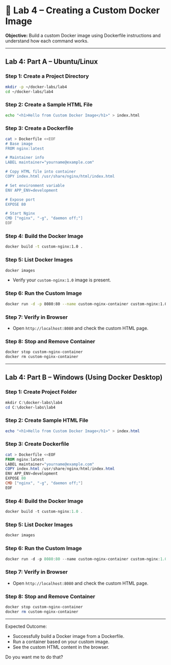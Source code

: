 # 🐳 Lab 4 – Creating a Custom Docker Image

**Objective:** Build a custom Docker image using Dockerfile instructions and understand how each command works.

---

## Lab 4: Part A – Ubuntu/Linux

### Step 1: Create a Project Directory

```bash
mkdir -p ~/docker-labs/lab4
cd ~/docker-labs/lab4
```

### Step 2: Create a Sample HTML File

```bash
echo "<h1>Hello from Custom Docker Image</h1>" > index.html
```

### Step 3: Create a Dockerfile

```bash
cat > Dockerfile <<EOF
# Base image
FROM nginx:latest

# Maintainer info
LABEL maintainer="yourname@example.com"

# Copy HTML file into container
COPY index.html /usr/share/nginx/html/index.html

# Set environment variable
ENV APP_ENV=development

# Expose port
EXPOSE 80

# Start Nginx
CMD ["nginx", "-g", "daemon off;"]
EOF
```

### Step 4: Build the Docker Image

```bash
docker build -t custom-nginx:1.0 .
```

### Step 5: List Docker Images

```bash
docker images
```

* Verify your `custom-nginx:1.0` image is present.

### Step 6: Run the Custom Image

```bash
docker run -d -p 8080:80 --name custom-nginx-container custom-nginx:1.0
```

### Step 7: Verify in Browser

* Open `http://localhost:8080` and check the custom HTML page.

### Step 8: Stop and Remove Container

```bash
docker stop custom-nginx-container
docker rm custom-nginx-container
```

---

## Lab 4: Part B – Windows (Using Docker Desktop)

### Step 1: Create Project Folder

```powershell
mkdir C:\docker-labs\lab4
cd C:\docker-labs\lab4
```

### Step 2: Create Sample HTML File

```powershell
echo "<h1>Hello from Custom Docker Image</h1>" > index.html
```

### Step 3: Create Dockerfile

```powershell
cat > Dockerfile <<EOF
FROM nginx:latest
LABEL maintainer="yourname@example.com"
COPY index.html /usr/share/nginx/html/index.html
ENV APP_ENV=development
EXPOSE 80
CMD ["nginx", "-g", "daemon off;"]
EOF
```

### Step 4: Build the Docker Image

```powershell
docker build -t custom-nginx:1.0 .
```

### Step 5: List Docker Images

```powershell
docker images
```

### Step 6: Run the Custom Image

```powershell
docker run -d -p 8080:80 --name custom-nginx-container custom-nginx:1.0
```

### Step 7: Verify in Browser

* Open `http://localhost:8080` and check the custom HTML page.

### Step 8: Stop and Remove Container

```powershell
docker stop custom-nginx-container
docker rm custom-nginx-container
```

---

Expected Outcome:

* Successfully build a Docker image from a Dockerfile.
* Run a container based on your custom image.
* See the custom HTML content in the browser.


Do you want me to do that?
